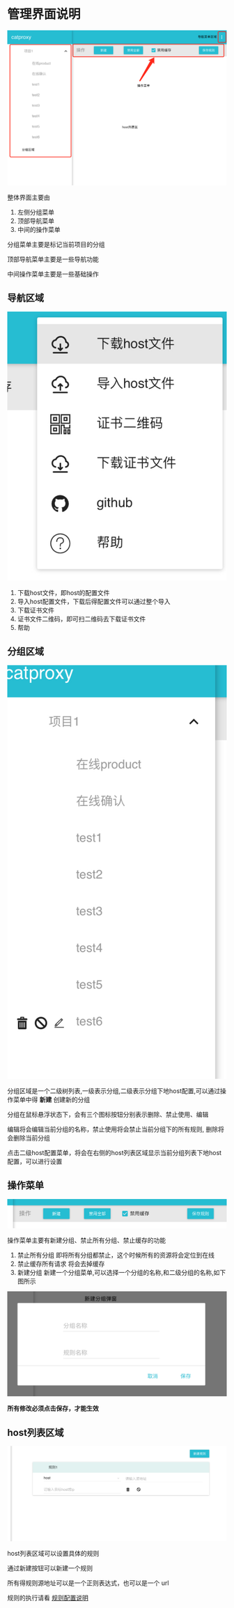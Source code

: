 # 管理界面说明

![整体界面](./img/ui_1.jpg)

整体界面主要由
1. 左侧分组菜单
2. 顶部导航菜单
3. 中间的操作菜单

分组菜单主要是标记当前项目的分组

顶部导航菜单主要是一些导航功能

中间操作菜单主要是一些基础操作

## 导航区域
![导航区域](./img/ui_2.jpg)

1. 下载host文件，即host的配置文件
2. 导入host配置文件，下载后得配置文件可以通过整个导入 
3. 下载证书文件
4. 证书文件二维码，即可扫二维码去下载证书文件
5. 帮助

## 分组区域
![分组区域](./img/ui_3.jpg)

分组区域是一个二级树列表,一级表示分组,二级表示分组下地host配置,可以通过操作菜单中得 **新建** 创建新的分组 

分组在鼠标悬浮状态下，会有三个图标按钮分别表示删除、禁止使用、编辑

编辑将会编辑当前分组的名称，禁止使用将会禁止当前分组下的所有规则, 删除将会删除当前分组

点击二级host配置菜单，将会在右侧的host列表区域显示当前分组列表下地host配置，可以进行设置

## 操作菜单
![操作菜单](./img/ui_4.jpg)

操作菜单主要有新建分组、禁止所有分组、禁止缓存的功能

1. 禁止所有分组 即将所有分组都禁止，这个时候所有的资源将会定位到在线
2. 禁止缓存所有请求 将会去掉缓存
3. 新建分组 新建一个分组菜单,可以选择一个分组的名称,和二级分组的名称,如下图所示

![新建分组](./img/ui_5.jpg)

**所有修改必须点击保存，才能生效**

## host列表区域

![host列表区域](./img/ui_6.jpg)

host列表区域可以设置具体的规则

通过新建按钮可以新建一个规则

所有得规则源地址可以是一个正则表达式，也可以是一个 url

规则的执行请看 [规则配置说明](./rule.md)
